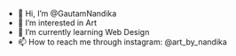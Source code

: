 - 👋 Hi, I’m @GautamNandika
- 👀 I’m interested in Art
- 🌱 I’m currently learning Web Design
- 📫 How to reach me through instagram: @art_by_nandika

<!---
GautamNandika/GautamNandika is a ✨ special ✨ repository because its `README.md` (this file) appears on your GitHub profile.
You can click the Preview link to take a look at your changes.
--->
